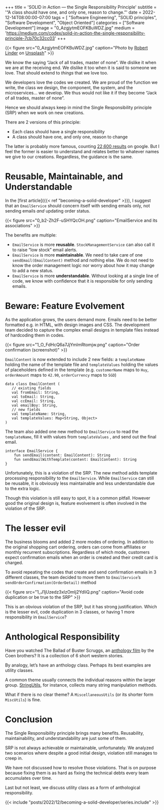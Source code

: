 +++
title = 'SOLID in Action — the Single Responsibility Principle'
subtitle = '“A class should have one, and only one, reason to change.”'
date = 2022-12-14T08:00:00-07:00
tags = [ "Software Engineering", "SOLID principles", "Software Development", "Object Oriented"]
categories = ["Software Development"]
image = "0_AzgjytmEOFKBuWDZ.jpg"
medium = 'https://medium.com/codex/solid-in-action-the-single-responsibility-principle-7cb70c32cc03'
+++

{{< figure src="0_AzgjytmEOFKBuWDZ.jpg" caption="Photo by [Robert Linder](https://unsplash.com/@rwlinder?utm_source=medium&utm_medium=referral) on [Unsplash](https://unsplash.com/?utm_source=medium&utm_medium=referral)" >}}

We know the saying “Jack of all trades, master of none”. We dislike it when we are at the receiving end. We dislike it too when it is said to someone we love. That should extend to _things_ that we love too.

We developers love the codes we created. We are proud of the function we write, the class we design, the component, the system, and the microservices… we develop. We thus would not like it if they become “Jack of all trades, master of none”.

Hence we should always keep in mind the Single Responsibility principle (SRP) when we work on new creations.

There are 2 versions of this principle:

*   Each class should have a single responsibility
*   A class should have one, and only one, reason to change

The latter is probably more famous, counting [22,600 results](https://www.google.com/search?q=%22A+class+should+have+one%2C+and+only+one%2C+reason+to+change%22&sxsrf=ALiCzsa2EBcvHhvDFVddG8qcLDNE_9YrBA%3A1670480497947&ei=cYKRY5uVOb6dseMP7PKsuAk&ved=0ahUKEwjbkbzlsOn7AhW-TmwGHWw5C5cQ4dUDCA8&uact=5&oq=%22A+class+should+have+one%2C+and+only+one%2C+reason+to+change%22&gs_lcp=Cgxnd3Mtd2l6LXNlcnAQAzIECCMQJzIECAAQHjIECAAQHjIFCAAQhgMyBQgAEIYDMgUIABCGAzIFCAAQhgM6BwgjELADECc6CggAEEcQ1gQQsANKBAhBGABKBAhGGABQ-xZY5yNg6CVoAXABeACAAYgBiAH9AZIBAzAuMpgBAKABAcgBCcABAQ&sclient=gws-wiz-serp) on google. But I feel the former is easier to understand and relates better to whatever names we give to our creations. Regardless, the guidance is the same.

Reusable, Maintainable, and Understandable
==========================================

In the [first article]({{< ref "becoming-a-solid-developer" >}}), I suggest that an `EmailService` should concern itself with sending emails only, not sending emails _and_ updating order status.

{{< figure src="0_b2-Zh2F-uSHYQcOH.png" caption="EmailService and its associations" >}}

The benefits are multiple:

*   `EmailService` is more **reusable**. `StockManagementService` can also call it to raise “low stock” email alerts.
*   `EmailService` is more **maintainable**. We need to take care of one `sendEmail(EmailContent)` method and nothing else. We do not need to know the order management logic nor worry about how it may change to add a new status.
*   `EmailService` is more **understandable**. Without looking at a single line of code, we know with confidence that it is responsible for only sending emails.

Beware: Feature Evolvement
==========================

As the application grows, the users demand more. Emails need to be better formatted e.g. in HTML, with design images and CSS. The development team decided to capture the complex email designs in template files instead of hardcoding them in codes.

{{< figure src="1_O_FdHcQ6a7JjYmlmRtomjw.png" caption="Order confirmation (screenshot)" >}}


`EmailContent` is now extended to include 2 new fields: a `templateName` holding the name of the template file and `templateValues` holding the values of placeholders defined in the template (e.g. `customerName` maps to `Huy`, `orderAmount` maps to `42.90`, `orderCurrency` maps to `SGD`)

```
data class EmailContent (  
   // existing fields  
   val fromEmail: String,   
   val toEmail: String,   
   val ccEmail: String,  
   val emailBoy: String,  
   // new fields  
   val templateName: String,     
   val templateValues: Map<String, Object>   
)
```

The team also added one new method to `EmailService` to read the `templateName`, fill it with values from `templateValues` , and send out the final email.

```
interface EmailService {  
    fun sendEmail(content: EmailContent): String  
    fun sendEmailWithTemplate(content: EmailContent): String      
}
```

Unfortunately, this is a violation of the SRP. The new method adds template processing responsibility to the `EmailService`. While `EmailService` can still be reusable, it is obviously less maintainable and less understandable due to the extra logic.

Though this violation is still easy to spot, it is a common pitfall. However good the original design is, feature evolvement is often involved in the violation of the SRP.

The lesser evil
===============

The business blooms and added 2 more modes of ordering. In addition to the original shopping cart ordering, orders can come from affiliates or monthly recurrent subscriptions. Regardless of which mode, customers expect confirmation emails when an order is created and their credit card is charged.

To avoid repeating the codes that create and send confirmation emails in 3 different classes, the team decided to move them to `EmailService`’s `sendOrderConfirmation(OrderDetail)` method

{{< figure src="1_J1jUzedz3xlzOmlj2YdIiQ.png" caption="Avoid code duplication or be true to the SRP" >}}

This is an obvious violation of the SRP, but it has strong justification. Which is the lesser evil, code duplication in 3 classes, or having 1 more responsibility in `EmailService`?

Anthological Responsibility
===========================

Have you watched The Ballad of Buster Scruggs, an [anthology film](https://en.wikipedia.org/wiki/Anthology_film) by the Coen brothers? It is a collection of 6 short western stories.

By analogy, let’s have an anthology class. Perhaps its best examples are utility classes.

A common theme usually connects the individual reasons within the larger group. [StringUtils](https://commons.apache.org/proper/commons-lang/apidocs/org/apache/commons/lang3/StringUtils.html), for instance, collects many string manipulation methods.

What if there is no clear theme? A `MiscellaneousUtils` (or its shorter form `MiscUtils`) is fine.

Conclusion
==========

The Single Responsibility principle brings many benefits. Reusability, maintainability, and understandability are just some of them.

SRP is not always achievable or maintainable, unfortunately. We analyzed two scenarios where despite a good initial design, violation still manages to creep in.

We have not discussed how to resolve those violations. That is on purpose because fixing them is as hard as fixing the technical debts every team accumulates over time.

Last but not least, we discuss utility class as a form of anthological responsibility.

{{< include "posts/2022/12/becoming-a-solid-developer/series.include" >}}